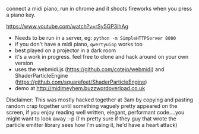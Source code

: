 connect a midi piano, run in chrome and it shoots fireworks when you press a piano key.

https://www.youtube.com/watch?v=rSy5GP3ihAg

* Needs to be run in a server, eg:  `python -m SimpleHTTPServer 8000`
* if you don't have a midi piano, `qwertyuiop` works too
* best played on a projector in a dark room
* it's a work in progress. feel free to clone and hack around on your own version
* uses the webmidi.js (https://github.com/cotejp/webmidi) and ShaderParticleEngine (https://github.com/squarefeet/ShaderParticleEngine)
* demo at http://midimeyhem.buzzwordoverload.co.uk


Disclaimer:
This was mostly hacked together at 3am by copying and pasting random crap together until something vaguely pretty appeared on the screen, if you enjoy reading well written, elegant, performant code....you might want to look away :-p
(I'm pretty sure if they guy that wrote the particle emitter library sees how I'm using it, he'd have a heart attack)
